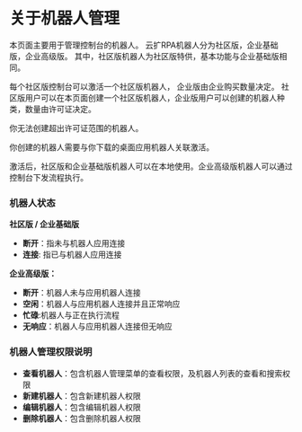 # 关于机器人管理
本页面主要用于管理控制台的机器人。
云扩RPA机器人分为社区版，企业基础版，企业高级版。
其中，社区版机器人为社区版特供，基本功能与企业基础版相同。

每个社区版控制台可以激活一个社区版机器人，
企业版由企业购买数量决定。
社区版用户可以在本页面创建一个社区版机器人，企业版用户可以创建的机器人种类，数量由许可证决定。

你无法创建超出许可证范围的机器人。

你创建的机器人需要与你下载的桌面应用机器人关联激活。

激活后，社区版和企业基础版机器人可以在本地使用。企业高级版机器人可以通过控制台下发流程执行。

### 机器人状态
**社区版 / 企业基础版**
- **断开**：指未与机器人应用连接
- **连接**: 指已与机器人应用连接

**企业高级版：**

- **断开**：机器人未与应用机器人连接
- **空闲**：机器人与应用机器人连接并且正常响应
- **忙碌**:机器人与正在执行流程
- **无响应**：机器人与应用机器人连接但无响应



### 机器人管理权限说明
- **查看机器人**：包含机器人管理菜单的查看权限，及机器人列表的查看和搜索权限
- **新建机器人**：包含新建机器人权限
- **编辑机器人**：包含编辑机器人权限
- **删除机器人**：包含删除机器人权限
